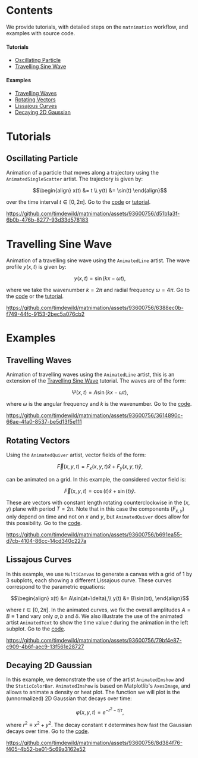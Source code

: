 # Contents
We provide tutorials, with detailed steps on the `matnimation` workflow, and examples with source code. 

#### Tutorials
- [Oscillating Particle](#oscillating-particle)
- [Travelling Sine Wave](#travelling-sine-wave)

#### Examples
- [Travelling Waves](#travelling-waves)
- [Rotating Vectors](#rotating-vectors)
- [Lissajous Curves](#lissajous-curves)
- [Decaying 2D Gaussian](#decaying-2d-gaussian)

# Tutorials
## Oscillating Particle
Animation of a particle that moves along a trajectory using the `AnimatedSingleScatter` artist. The trajectory is given by:
```math
\begin{align}
x(t) &= t \\
y(t) &= \sin(t)
\end{align}
```
over the time interval $t\in [0,2\pi]$. Go to the [code](oscillating_particle/oscillating_particle.py) or [tutorial](oscillating_particle/tutorial_oscillating_particle.md). 

https://github.com/timdewild/matnimation/assets/93600756/d51b1a3f-6b0b-476b-8277-93d33d578183

# Travelling Sine Wave
Animation of a travelling sine wave using the `AnimatedLine` artist. The wave profile $y(x,t)$ is given by:
```math
\begin{equation}
    y(x,t) = \sin (kx-\omega t),
\end{equation}
```
where we take the wavenumber $k=2\pi$ and radial frequency $\omega = 4\pi$. Go to the [code](travelling_sine_wave/travelling_sine_wave.py) or the [tutorial](travelling_sine_wave/travelling_sine_wave_tutorial.md). 

https://github.com/timdewild/matnimation/assets/93600756/6388ec0b-f749-44fc-9153-2bec5a076cb2

# Examples
## Travelling Waves
Animation of travelling waves using the `AnimatedLine` artist, this is an extension of the [Travelling Sine Wave](#travelling-sine-wave) tutorial. The waves are of the form:
```math
\begin{equation}
\Psi(x,t) = A\sin(kx-\omega t),
\end{equation}
```
where $\omega$ is the angular frequency and $k$ is the wavenumber. Go to the [code](travelling_waves/travelling_waves.py). 

https://github.com/timdewild/matnimation/assets/93600756/3614890c-66ae-4fa0-8537-be5d13f5e111

## Rotating Vectors
Using the `AnimatedQuiver` artist, vector fields of the form:
```math
\begin{equation}
\vec{F}(x,y,t) = F_x(x,y,t)\hat{x} + F_y(x,y,t)\hat{y},
\end{equation}
```
can be animated on a grid. In this example, the considered vector field is:
```math
\begin{equation}
\vec{F}(x,y,t) = \cos(t)\hat{x} + \sin(t)\hat{y}.
\end{equation}
```
These are vectors with constant length rotating counterclockwise in the $(x,y)$ plane with period $T=2\pi$. 
Note that in this case the components ($F_{x,y}$) only depend on time and not on $x$ and $y$, but `AnimatedQuiver` does allow for this possibility. Go to the [code](rotating_vectors/rotating_vectors.py). 

https://github.com/timdewild/matnimation/assets/93600756/b691ea55-d7cb-4104-86cc-14cd340c227a

## Lissajous Curves
In this example, we use `MultiCanvas` to generate a canvas with a grid of 1 by 3 subplots, each showing a different Lissajous curve. These curves correspond to the parametric equations:
```math
\begin{align}
x(t) &= A\sin(at+\delta),\\
y(t) &= B\sin(bt),
\end{align}
```
where $t\in[0,2\pi]$. In the animated curves, we fix the overall amplitudes $A=B\equiv 1$ and vary only $a,b$ and $\delta$. We also illustrate the use of the animated artist `AnimatedText` to show the time value $t$ during the animation in the left subplot. Go to the [code](lissajous_figures/lissajous_figures.py). 

https://github.com/timdewild/matnimation/assets/93600756/79bf4e87-c909-4b6f-aec9-13f561e28727

## Decaying 2D Gaussian
In this example, we demonstrate the use of the artist `AnimatedImshow` and the `StaticColorBar`. `AnimatedImshow` is based on Matplotlib's `AxesImage`, and allows to animate a density or heat plot. The function we will plot is the (unnormalized) 2D Gaussian that decays over time:
```math
\begin{equation}
    \varphi(x,y,t) = e^{-r^2 - t/\tau},
\end{equation}
```
where $r^2\equiv x^2+y^2$. The decay constant $\tau$ determines how fast the Gaussian decays over time. Go to the [code](decaying_2D_gaussian/decaying_2D_gaussian.py). 

https://github.com/timdewild/matnimation/assets/93600756/8d384f76-f405-4b52-be01-5c69a3162e52





